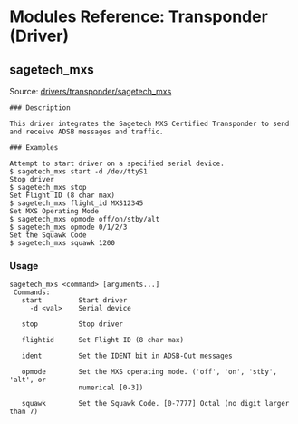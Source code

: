 # Modules Reference: Transponder (Driver)
## sagetech_mxs
Source: [drivers/transponder/sagetech_mxs](https://github.com/PX4/PX4-Autopilot/tree/main/src/drivers/transponder/sagetech_mxs)

    ### Description
    
    This driver integrates the Sagetech MXS Certified Transponder to send and receive ADSB messages and traffic.
    
    ### Examples
    
    Attempt to start driver on a specified serial device.
    $ sagetech_mxs start -d /dev/ttyS1
    Stop driver
    $ sagetech_mxs stop
    Set Flight ID (8 char max)
    $ sagetech_mxs flight_id MXS12345
    Set MXS Operating Mode
    $ sagetech_mxs opmode off/on/stby/alt
    $ sagetech_mxs opmode 0/1/2/3
    Set the Squawk Code
    $ sagetech_mxs squawk 1200

<a id="sagetech_mxs_usage"></a>

### Usage
```
sagetech_mxs <command> [arguments...]
 Commands:
   start         Start driver
     -d <val>    Serial device

   stop          Stop driver

   flightid      Set Flight ID (8 char max)

   ident         Set the IDENT bit in ADSB-Out messages

   opmode        Set the MXS operating mode. ('off', 'on', 'stby', 'alt', or
                 numerical [0-3])

   squawk        Set the Squawk Code. [0-7777] Octal (no digit larger than 7)
```
